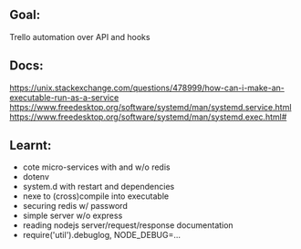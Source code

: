 ## Goal: 

Trello automation over API and hooks


## Docs:

https://unix.stackexchange.com/questions/478999/how-can-i-make-an-executable-run-as-a-service
https://www.freedesktop.org/software/systemd/man/systemd.service.html
https://www.freedesktop.org/software/systemd/man/systemd.exec.html#


## Learnt:

- cote micro-services with and w/o redis
- dotenv
- system.d with restart and dependencies
- nexe to (cross)compile into executable
- securing redis w/ password
- simple server w/o express
- reading nodejs server/request/response documentation
- require('util').debuglog, NODE_DEBUG=...
